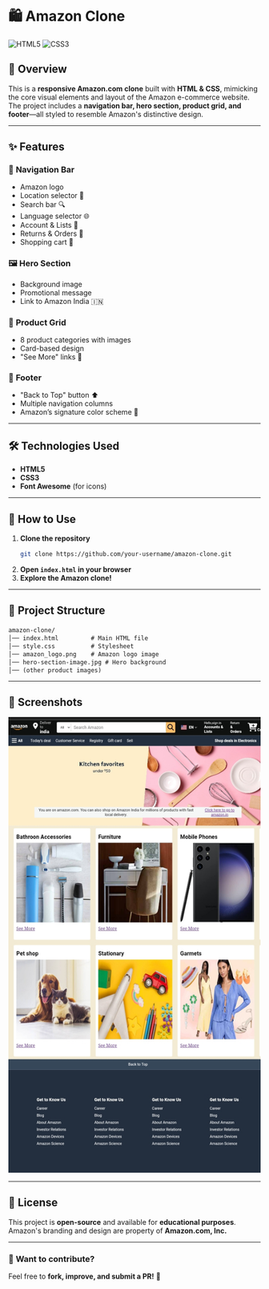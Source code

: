 # 🛍️ Amazon Clone 

![HTML5](https://img.shields.io/badge/HTML5-E34F26?style=for-the-badge&logo=html5&logoColor=white)
![CSS3](https://img.shields.io/badge/CSS3-1572B6?style=for-the-badge&logo=css3&logoColor=white)

## 🌟 Overview  
This is a **responsive Amazon.com clone** built with **HTML & CSS**, mimicking the core visual elements and layout of the Amazon e-commerce website. The project includes a **navigation bar, hero section, product grid, and footer**—all styled to resemble Amazon's distinctive design.  

---

## ✨ Features  

### 🚀 **Navigation Bar**  
- Amazon logo  
- Location selector 📍  
- Search bar 🔍  
- Language selector 🌐  
- Account & Lists 👤  
- Returns & Orders 🔄  
- Shopping cart 🛒  

### 🖼️ **Hero Section**  
- Background image  
- Promotional message  
- Link to Amazon India 🇮🇳  

### 🛒 **Product Grid**  
- 8 product categories with images  
- Card-based design  
- "See More" links 🔗  

### 👣 **Footer**  
- "Back to Top" button ⬆️  
- Multiple navigation columns  
- Amazon’s signature color scheme 🎨  

---

## 🛠️ Technologies Used  
- **HTML5**  
- **CSS3**  
- **Font Awesome** (for icons)

---

## 🚀 How to Use  
1. **Clone the repository**  
   ```bash
   git clone https://github.com/your-username/amazon-clone.git
   ```
2. **Open `index.html` in your browser**  
3. **Explore the Amazon clone!**  

---

## 📂 Project Structure  
```
amazon-clone/  
│── index.html         # Main HTML file  
│── style.css          # Stylesheet  
│── amazon_logo.png    # Amazon logo image  
│── hero-section-image.jpg # Hero background  
│── (other product images)  
```

---


## 📸 Screenshots  
<img src="preview.jpg"/>

---

## 📜 License  
This project is **open-source** and available for **educational purposes**. Amazon's branding and design are property of **Amazon.com, Inc.**  

---

### 🎯 **Want to contribute?**  
Feel free to **fork, improve, and submit a PR!** 🚀  
